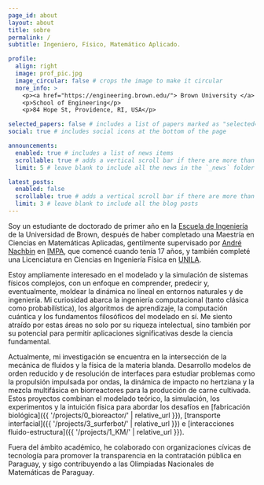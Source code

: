 ```yaml
---
page_id: about
layout: about
title: sobre
permalink: /
subtitle: Ingeniero, Físico, Matemático Aplicado.

profile:
  align: right
  image: prof_pic.jpg
  image_circular: false # crops the image to make it circular
  more_info: >
    <p><a href="https://engineering.brown.edu/"> Brown University </a> </p>
    <p>School of Engineering</p>
    <p>84 Hope St, Providence, RI, USA</p>

selected_papers: false # includes a list of papers marked as "selected={true}"
social: true # includes social icons at the bottom of the page

announcements:
  enabled: true # includes a list of news items
  scrollable: true # adds a vertical scroll bar if there are more than 3 news items
  limit: 5 # leave blank to include all the news in the `_news` folder

latest_posts:
  enabled: false
  scrollable: true # adds a vertical scroll bar if there are more than 3 new posts items
  limit: 3 # leave blank to include all the blog posts
---
```


Soy un estudiante de doctorado de primer año en la [Escuela de Ingeniería](https://engineering.brown.edu/people/graduate-students/phd-students/phd-students-fluids-and-thermal-sciences) de la Universidad de Brown, después de haber completado una Maestría en Ciencias en Matemáticas Aplicadas, gentilmente supervisado por [André Nachbin](https://www.wpi.edu/people/faculty/anachbin) en [IMPA](https://impa.br/), que comencé cuando tenía 17 años, y también completé una Licenciatura en Ciencias en Ingeniería Física en [UNILA](https://portal.unila.edu.br/).

Estoy ampliamente interesado en el modelado y la simulación de sistemas físicos complejos, con un enfoque en comprender, predecir y, eventualmente, moldear la dinámica no lineal en entornos naturales y de ingeniería. Mi curiosidad abarca la ingeniería computacional (tanto clásica como probabilística), los algoritmos de aprendizaje, la computación cuántica y los fundamentos filosóficos del modelado en sí. Me siento atraído por estas áreas no solo por su riqueza intelectual, sino también por su potencial para permitir aplicaciones significativas desde la ciencia fundamental.

Actualmente, mi investigación se encuentra en la intersección de la mecánica de fluidos y la física de la materia blanda. Desarrollo modelos de orden reducido y de resolución de interfaces para estudiar problemas como la propulsión impulsada por ondas, la dinámica de impacto no hertziana y la mezcla multifásica en biorreactores para la producción de carne cultivada. Estos proyectos combinan el modelado teórico, la simulación, los experimentos y la intuición física para abordar los desafíos en [fabricación biológica]({{ '/projects/0_bioreactor/' | relative_url }}), [transporte interfacial]({{ '/projects/3_surferbot/' | relative_url }}) e [interacciones fluido-estructura]({{ '/projects/1_KM/' | relative_url }}).

Fuera del ámbito académico, he colaborado con organizaciones cívicas de tecnología para promover la transparencia en la contratación pública en Paraguay, y sigo contribuyendo a las Olimpiadas Nacionales de Matemáticas de Paraguay.
